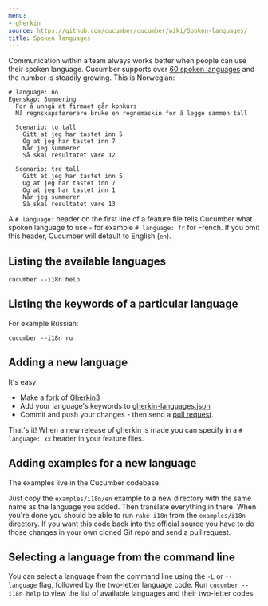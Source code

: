```yaml
---
menu:
- gherkin
source: https://github.com/cucumber/cucumber/wiki/Spoken-languages/
title: Spoken languages
---
```


Communication within a team always works better when people can use their spoken language. Cucumber supports over [60 spoken languages](https://github.com/cucumber/cucumber/blob/master/gherkin/gherkin-languages.json) and the number is steadily growing. This is Norwegian:

```gherkin
# language: no
Egenskap: Summering
  For å unngå at firmaet går konkurs
  Må regnskapsførerere bruke en regnemaskin for å legge sammen tall

  Scenario: to tall
    Gitt at jeg har tastet inn 5
    Og at jeg har tastet inn 7
    Når jeg summerer
    Så skal resultatet være 12

  Scenario: tre tall
    Gitt at jeg har tastet inn 5
    Og at jeg har tastet inn 7
    Og at jeg har tastet inn 1
    Når jeg summerer
    Så skal resultatet være 13
```

A `# language:` header on the first line of a feature file tells Cucumber what spoken language to use - for example `# language: fr` for French. If you omit this header, Cucumber will default to English (`en`).

## Listing the available languages

```
cucumber --i18n help
```

## Listing the keywords of a particular language

For example Russian:

```
cucumber --i18n ru
```

## Adding a new language

It's easy!

- Make a [fork](https://help.github.com/articles/fork-a-repo/) of [Gherkin3](http://github.com/cucumber/gherkin3)
- Add your language's keywords to [gherkin-languages.json](https://github.com/cucumber/cucumber/blob/master/gherkin/gherkin-languages.json)
- Commit and push your changes - then send a [pull request](https://help.github.com/articles/using-pull-requests/).

That's it! When a new release of gherkin is made you can specify in a `# language: xx` header in your feature files.

## Adding examples for a new language

The examples live in the Cucumber codebase.

Just copy the `examples/i18n/en` example to a new directory with the same name as the language you added. Then translate everything in there. When you're done you should be able to run `rake i18n` from the `examples/i18n` directory. If you want this code back into the official source you have to do those changes in your own cloned Git repo and send a pull request.

## Selecting a language from the command line

You can select a language from the command line using the `-L` or `--language` flag, followed by the two-letter language code. Run `cucumber --i18n help` to view the list of available languages and their two-letter codes.
